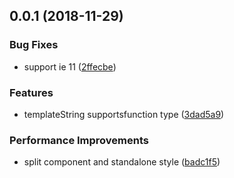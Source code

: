 <a name="0.0.1"></a>

## 0.0.1 (2018-11-29)

### Bug Fixes

- support ie 11 ([2ffecbe](https://github.com/be-fe/issue-reporter-web/commit/2ffecbe))

### Features

- templateString supportsfunction type ([3dad5a9](https://github.com/be-fe/issue-reporter-web/commit/3dad5a9))

### Performance Improvements

- split component and standalone style ([badc1f5](https://github.com/be-fe/issue-reporter-web/commit/badc1f5))
